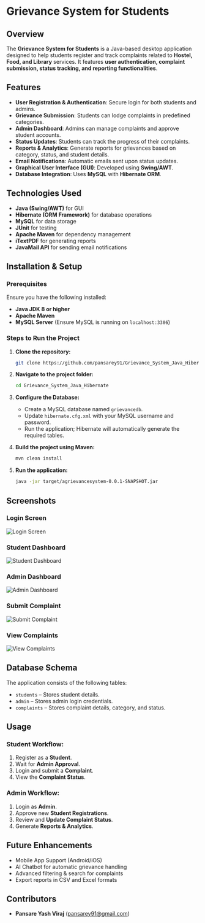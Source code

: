 # Grievance System for Students

## Overview
The **Grievance System for Students** is a Java-based desktop application designed to help students register and track complaints related to **Hostel, Food, and Library** services. It features **user authentication, complaint submission, status tracking, and reporting functionalities**.

## Features
- **User Registration & Authentication**: Secure login for both students and admins.
- **Grievance Submission**: Students can lodge complaints in predefined categories.
- **Admin Dashboard**: Admins can manage complaints and approve student accounts.
- **Status Updates**: Students can track the progress of their complaints.
- **Reports & Analytics**: Generate reports for grievances based on category, status, and student details.
- **Email Notifications**: Automatic emails sent upon status updates.
- **Graphical User Interface (GUI)**: Developed using **Swing/AWT**.
- **Database Integration**: Uses **MySQL** with **Hibernate ORM**.

## Technologies Used
- **Java (Swing/AWT)** for GUI
- **Hibernate (ORM Framework)** for database operations
- **MySQL** for data storage
- **JUnit** for testing
- **Apache Maven** for dependency management
- **iTextPDF** for generating reports
- **JavaMail API** for sending email notifications

## Installation & Setup
### Prerequisites
Ensure you have the following installed:
- **Java JDK 8 or higher**
- **Apache Maven**
- **MySQL Server** (Ensure MySQL is running on `localhost:3306`)

### Steps to Run the Project
1. **Clone the repository:**
   ```sh
   git clone https://github.com/pansarey91/Grievance_System_Java_Hibernate.git
   ```
2. **Navigate to the project folder:**
   ```sh
   cd Grievance_System_Java_Hibernate
   ```
3. **Configure the Database:**
   - Create a MySQL database named `grievancedb`.
   - Update `hibernate.cfg.xml` with your MySQL username and password.
   - Run the application; Hibernate will automatically generate the required tables.

4. **Build the project using Maven:**
   ```sh
   mvn clean install
   ```
5. **Run the application:**
   ```sh
   java -jar target/agrievancesystem-0.0.1-SNAPSHOT.jar
   ```
## Screenshots
### Login Screen
![Login Screen](ScreenShots/s2.png)

### Student Dashboard
![Student Dashboard](ScreenShots/s4.png)

### Admin Dashboard
![Admin Dashboard](ScreenShots/s7.png)

### Submit Complaint
![Submit Complaint](ScreenShots/s5.png)

### View Complaints
![View Complaints](ScreenShots/s6.png)

## Database Schema
The application consists of the following tables:
- `students` – Stores student details.
- `admin` – Stores admin login credentials.
- `complaints` – Stores complaint details, category, and status.

## Usage
### Student Workflow:
1. Register as a **Student**.
2. Wait for **Admin Approval**.
3. Login and submit a **Complaint**.
4. View the **Complaint Status**.

### Admin Workflow:
1. Login as **Admin**.
2. Approve new **Student Registrations**.
3. Review and **Update Complaint Status**.
4. Generate **Reports & Analytics**.

## Future Enhancements
- Mobile App Support (Android/iOS)
- AI Chatbot for automatic grievance handling
- Advanced filtering & search for complaints
- Export reports in CSV and Excel formats

## Contributors
- **Pansare Yash Viraj** (pansarey91@gmail.com)

